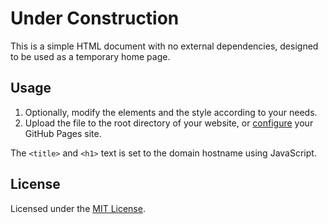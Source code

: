 # Under Construction

This is a simple HTML document with no external dependencies, designed to be used as a temporary home page.

## Usage

1. Optionally, modify the elements and the style according to your needs.
2. Upload the file to the root directory of your website, or [configure](https://help.github.com/articles/adding-or-removing-a-custom-domain-for-your-github-pages-site/) your GitHub Pages site.

The `<title>` and `<h1>` text is set to the domain hostname using JavaScript.

## License

Licensed under the [MIT License](https://opensource.org/licenses/MIT).
